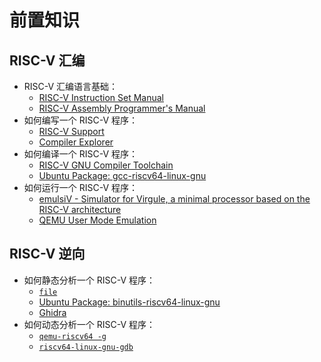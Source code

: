 # 前置知识

## RISC-V 汇编

- RISC-V 汇编语言基础：
  - [RISC-V Instruction Set Manual](https://github.com/riscv/riscv-isa-manual)
  - [RISC-V Assembly Programmer's Manual](https://github.com/riscv-non-isa/riscv-asm-manual/blob/master/riscv-asm.md)
- 如何编写一个 RISC-V 程序：
  - [RISC-V Support](https://marketplace.visualstudio.com/items?itemName=zhwu95.riscv)
  - [Compiler Explorer](https://godbolt.org/)
- 如何编译一个 RISC-V 程序：
  - [RISC-V GNU Compiler Toolchain](https://github.com/riscv-collab/riscv-gnu-toolchain)
  - [Ubuntu Package: gcc-riscv64-linux-gnu](https://packages.ubuntu.com/search?keywords=gcc-riscv64-linux-gnu)
- 如何运行一个 RISC-V 程序：
  - [emulsiV - Simulator for Virgule, a minimal processor based on the RISC-V architecture](http://tice.sea.eseo.fr/riscv/)
  - [QEMU User Mode Emulation](https://qemu.readthedocs.io/en/latest/user/index.html)

## RISC-V 逆向

- 如何静态分析一个 RISC-V 程序：
  - [`file`](https://www.man7.org/linux/man-pages/man1/file.1.html)
  - [Ubuntu Package: binutils-riscv64-linux-gnu](https://packages.ubuntu.com/bionic/binutils-riscv64-linux-gnu)
  - [Ghidra](https://ghidra-sre.org)
- 如何动态分析一个 RISC-V 程序：
  - [`qemu-riscv64 -g`](https://www.qemu.org/docs/master/user/main.html?highlight=gdb#command-line-options)
  - [`riscv64-linux-gnu-gdb`](https://sourceware.org/gdb/onlinedocs/gdb/Connecting.html)
